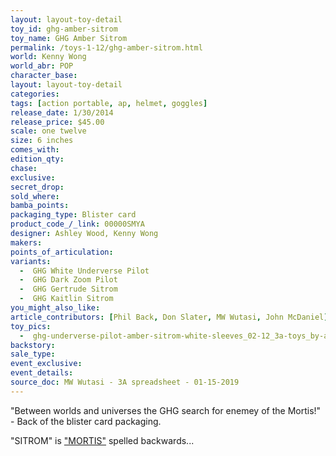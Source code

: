 ```yaml
---
layout: layout-toy-detail 
toy_id: ghg-amber-sitrom
toy_name: GHG Amber Sitrom
permalink: /toys-1-12/ghg-amber-sitrom.html
world: Kenny Wong
world_abr: POP
character_base: 
layout: layout-toy-detail
categories: 
tags: [action portable, ap, helmet, goggles] 
release_date: 1/30/2014
release_price: $45.00 
scale: one twelve
size: 6 inches
comes_with: 
edition_qty: 
chase: 
exclusive: 
secret_drop: 
sold_where: 
bamba_points: 
packaging_type: Blister card
product_code_/_link: 00000SMYA
designer: Ashley Wood, Kenny Wong
makers: 
points_of_articulation: 
variants:
  -  GHG White Underverse Pilot
  -  GHG Dark Zoom Pilot
  -  GHG Gertrude Sitrom
  -  GHG Kaitlin Sitrom
you_might_also_like: 
article_contributors: [Phil Back, Don Slater, MW Wutasi, John McDaniel]
toy_pics:
  -  ghg-underverse-pilot-amber-sitrom-white-sleeves_02-12_3a-toys_by-abrader-john-mcdaniel.jpg 
backstory: 
sale_type: 
event_exclusive: 
event_details: 
source_doc: MW Wutasi - 3A spreadsheet - 01-15-2019
---
```

"Between worlds and universes the GHG search for enemey of the Mortis!" - Back of the blister card packaging.

"SITROM" is <a href="/popbot-story/#mortis">"MORTIS"</a> spelled backwards...